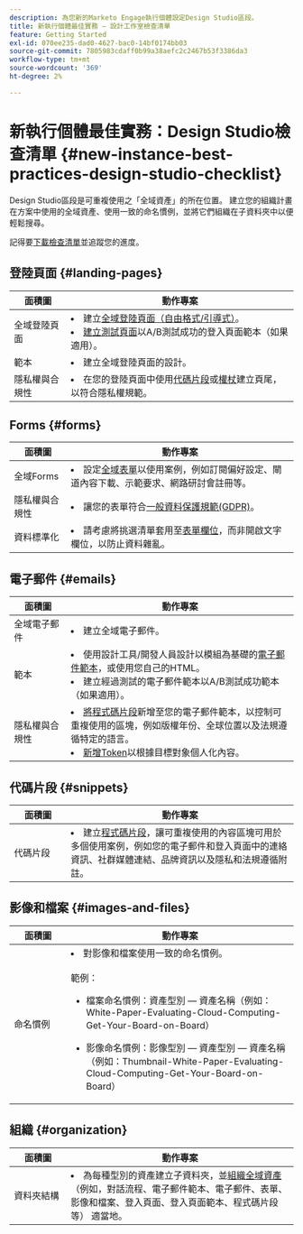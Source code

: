 ```yaml
---
description: 為您新的Marketo Engage執行個體設定Design Studio區段。
title: 新執行個體最佳實務 — 設計工作室檢查清單
feature: Getting Started
exl-id: 070ee235-dad0-4627-bac0-14bf0174bb03
source-git-commit: 7805983cdaff0b99a38aefc2c2467b53f3386da3
workflow-type: tm+mt
source-wordcount: '369'
ht-degree: 2%

---
```


# 新執行個體最佳實務：Design Studio檢查清單 {#new-instance-best-practices-design-studio-checklist}

Design Studio區段是可重複使用之「全域資產」的所在位置。 建立您的組織計畫在方案中使用的全域資產、使用一致的命名慣例，並將它們組織在子資料夾中以便輕鬆搜尋。

記得要[下載檢查清單](/help/marketo/getting-started/implementing-a-new-marketo-engage-instance/assets/adobe-marketo-engage-new-instance-admin-checklist.xlsx)並追蹤您的進度。

## 登陸頁面 {#landing-pages}

<table>
<thead>
  <tr>
    <th style="width:20%">面積圖</th>
    <th style="width:80%">動作專案</th>
  </tr>
</thead>
<tbody>
  <tr>
    <td>全域登陸頁面</td>
    <td><li>建立<a href="https://experienceleague.adobe.com/zh-hant/docs/marketo/using/product-docs/demand-generation/landing-pages/understanding-landing-pages/understanding-free-form-vs-guided-landing-pages#product-docs" target="_blank">全域登陸頁面（自由格式/引導式）</a>。</li>
    <li><a href="https://experienceleague.adobe.com/zh-hant/docs/marketo/using/product-docs/demand-generation/landing-pages/understanding-landing-pages/landing-page-test-groups" target="_blank">建立測試頁面</a>以A/B測試成功的登入頁面範本（如果適用）。</li></td>
  </tr>
  <tr>
    <td>範本</td>
    <td><li>建立全域登陸頁面的設計。</li></td>
  </tr>
  <tr>
    <td>隱私權與合規性</td>
    <td><li>在您的登陸頁面中使用<a href="https://experienceleague.adobe.com/zh-hant/docs/marketo/using/product-docs/demand-generation/landing-pages/personalizing-landing-pages/add-a-snippet-to-a-landing-page" target="_blank">代碼片段</a>或<a href="https://experienceleague.adobe.com/zh-hant/docs/marketo/using/product-docs/demand-generation/landing-pages/personalizing-landing-pages/add-text-and-tokens-to-a-landing-page#add-a-token-to-your-landing-page" target="_blank">權杖</a>建立頁尾，以符合隱私權規範。</li></td>
  </tr>
</tbody>
</table>

## Forms {#forms}

<table>
<thead>
  <tr>
    <th style="width:20%">面積圖</th>
    <th style="width:80%">動作專案</th>
  </tr>
</thead>
<tbody>
  <tr>
    <td>全域Forms</td>
    <td><li>設定<a href="https://experienceleague.adobe.com/zh-hant/docs/marketo/using/product-docs/demand-generation/forms/creating-a-form/create-a-form#product-docs" target="_blank">全域表單</a>以使用案例，例如訂閱偏好設定、閘道內容下載、示範要求、網路研討會註冊等。</li></td>
  </tr>
  <tr>
    <td>隱私權與合規性</td>
    <td><li>讓您的表單符合<a href="https://business.adobe.com/resources/ebooks/the-gdpr-and-the-marketer.html" target="_blank">一般資料保護規範(GDPR)</a>。</li></td>
  </tr>
  <tr>
    <td>資料標準化</td>
    <td><li>請考慮將挑選清單套用至<a href="https://experienceleague.adobe.com/zh-hant/docs/marketo/using/product-docs/demand-generation/forms/creating-a-form/add-a-field-to-a-form#product-docs" target="_blank">表單欄位</a>，而非開啟文字欄位，以防止資料雜亂。</li></td>
  </tr>
</tbody>
</table>

## 電子郵件 {#emails}

<table>
<thead>
  <tr>
    <th style="width:20%">面積圖</th>
    <th style="width:80%">動作專案</th>
  </tr>
</thead>
<tbody>
  <tr>
    <td>全域電子郵件</td>
    <td><li>建立全域電子郵件。</li></td>
  </tr>
  <tr>
    <td>範本</td>
    <td><li>使用設計工具/開發人員設計以模組為基礎的<a href="https://experienceleague.adobe.com/zh-hant/docs/marketo/using/product-docs/email-marketing/general/email-editor-2/create-an-email-template" target="_blank">電子郵件範本</a>，或使用您自己的HTML。</li>
    <li>建立經過測試的電子郵件範本以A/B測試成功範本（如果適用）。</li></td>
  </tr>
  <tr>
    <td>隱私權與合規性</td>
    <td><li><a href="https://experienceleague.adobe.com/zh-hant/docs/marketo/using/product-docs/email-marketing/general/functions-in-the-editor/add-a-snippet-to-an-email" target="_blank">將程式碼片段</a>新增至您的電子郵件範本，以控制可重複使用的區塊，例如版權年份、全球位置以及法規遵循特定的語言。</li>
    <li><a href="https://experienceleague.adobe.com/zh-hant/docs/marketo/using/product-docs/email-marketing/general/using-tokens/add-an-email-script-token-to-your-email" target="_blank">新增Token</a>以根據目標對象個人化內容。</li></td>
  </tr>
</tbody>
</table>

## 代碼片段 {#snippets}

<table>
<thead>
  <tr>
    <th style="width:20%">面積圖</th>
    <th style="width:80%">動作專案</th>
  </tr>
</thead>
<tbody>
  <tr>
    <td>代碼片段</td>
    <td><li>建立<a href="https://experienceleague.adobe.com/zh-hant/docs/marketo/using/product-docs/personalization/segmentation-and-snippets/snippets/create-a-snippet#product-docs" target="_blank">程式碼片段</a>，讓可重複使用的內容區塊可用於多個使用案例，例如您的電子郵件和登入頁面中的連絡資訊、社群媒體連結、品牌資訊以及隱私和法規遵循附註。</li></td>
  </tr>
</tbody>
</table>

## 影像和檔案 {#images-and-files}

<table>
<thead>
  <tr>
    <th style="width:20%">面積圖</th>
    <th style="width:80%">動作專案</th>
  </tr>
</thead>
<tbody>
  <tr>
    <td>命名慣例</td>
    <td><li>對影像和檔案使用一致的命名慣例。</li>  
    <br>範例：  
    <br><ul><li>檔案命名慣例：資產型別 — 資產名稱（例如：White-Paper-Evaluating-Cloud-Computing-Get-Your-Board-on-Board）</li>
    <p><li>影像命名慣例：影像型別 — 資產型別 — 資產名稱（例如：Thumbnail-White-Paper-Evaluating-Cloud-Computing-Get-Your-Board-on-Board）</li></td>
  </tr>
</tbody>
</table>

## 組織 {#organization}

<table>
<thead>
  <tr>
    <th style="width:20%">面積圖</th>
    <th style="width:80%">動作專案</th>
  </tr>
</thead>
<tbody>
  <tr>
    <td>資料夾結構 </td>
    <td><li>為每種型別的資產建立子資料夾，並<a href="https://experienceleague.adobe.com/zh-hant/docs/marketo/using/product-docs/demand-generation/images-and-files/organize-your-images-and-files-using-folders" target="_blank">組織全域資產</a> （例如，對話流程、電子郵件範本、電子郵件、表單、影像和檔案、登入頁面、登入頁面範本、程式碼片段等） 適當地。</li></td>
  </tr>
</tbody>
</table>
